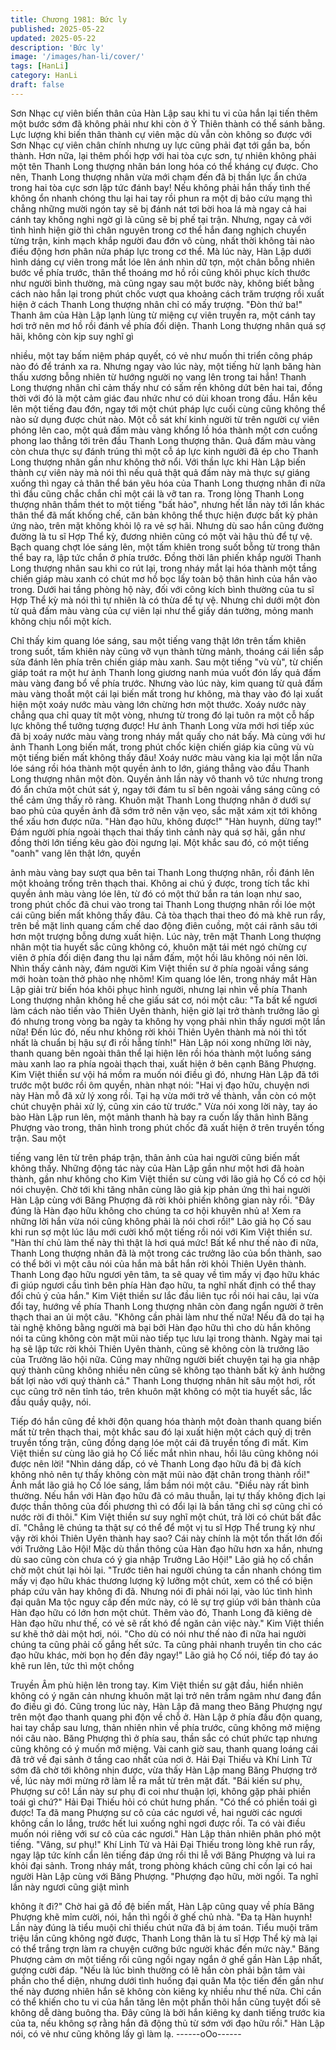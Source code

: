 ```yaml
---
title: Chương 1981: Bức ly
published: 2025-05-22
updated: 2025-05-22
description: 'Bức ly'
image: '/images/han-li/cover/'
tags: [HanLi]
category: HanLi
draft: false
---
```


Sơn Nhạc cự viên biến thân của Hàn Lập sau khi tu vi của hắn lại
tiến thêm một bước sớm đã không phải như khi còn ở Ỷ Thiên
thành có thể sánh bằng. Lực lượng khi biến thân thành cự viên
mặc dù vẫn còn không so được với Sơn Nhạc cự viên chân chính
nhưng uy lực cũng phải đạt tới gần ba, bốn thành. Hơn nữa, lại
thêm phối hợp với hai tòa cực sơn, tự nhiên không phải một tên
Thanh Long thượng nhân bán long hóa có thể kháng cự được.
Cho nên, Thanh Long thượng nhân vừa mới chạm đến đã bị thần
lực ẩn chứa trong hai tòa cực sơn lập tức đánh bay! Nếu không
phải hắn thấy tình thế không ổn nhanh chóng thu lại hai tay rồi
phun ra một dị bảo cứu mạng thì chẳng những mười ngón tay sẽ
bị đánh nát tơi bời hoa lá mà ngay cả hai cánh tay không nghi
ngờ gì là cũng sẽ bị phế tại trận.
Nhưng, ngay cả với tình hình hiện giờ thì chân nguyên trong cơ
thể hắn đang nghịch chuyển từng trận, kinh mạch khắp người đau
đớn vô cùng, nhất thời không tài nào điều động hơn phân nửa
pháp lực trong cơ thể.
Mà lúc này, Hàn Lập dưới hình dáng cự viên trong mắt lóe lên
ánh nhìn dữ tợn, một chân bỗng nhiên bước về phía trước, thân
thể thoáng mơ hồ rồi cũng khôi phục kích thước như người bình
thường, mà cũng ngay sau một bước này, không biết bằng cách
nào hắn lại trong phút chốc vượt qua khoảng cách trăm trượng rồi
xuất hiện ở cách Thanh Long thượng nhân chỉ có mấy trượng.
"Đòn thứ ba!"
Thanh âm của Hàn Lập lạnh lùng từ miệng cự viên truyền ra, một
cánh tay hơi trở nên mơ hồ rồi đánh về phía đối diện.
Thanh Long thượng nhân quá sợ hãi, không còn kịp suy nghĩ gì

nhiều, một tay bấm niệm pháp quyết, có vẻ như muốn thi triển
công pháp nào đó để tránh xa ra.
Nhưng ngay vào lúc này, một tiếng hừ lạnh băng hàn thấu xương
bỗng nhiên từ hướng người nọ vang lên trong tai hắn! Thanh
Long thượng nhân chỉ cảm thấy như có sấm rền không dứt bên
hai tai, đồng thời với đó là một cảm giác đau nhức như có dùi
khoan trong đầu. Hắn kêu lên một tiếng đau đớn, ngay tới một
chút pháp lực cuối cùng cũng không thể nào sử dụng được chút
nào.
Một cỗ sát khí kinh người từ trên người cự viên phóng lên cao,
một quả đấm màu vàng khổng lồ hóa thành một cơn cuồng phong
lao thẳng tới trên đầu Thanh Long thượng thân.
Quả đấm màu vàng còn chưa thực sự đánh trúng thì một cỗ áp
lực kinh người đã ép cho Thanh Long thượng nhân gần như
không thở nổi. Với thần lực khi Hàn Lập biến thành cự viên này
mà nói thì nếu quả thật quả đấm này mà thực sự giáng xuống thì
ngay cả thân thể bán yêu hóa của Thanh Long thượng nhân đi
nữa thì đầu cũng chắc chắn chỉ một cái là vỡ tan ra.
Trong lòng Thanh Long thượng nhân thầm thét to một tiếng "bất
hảo", nhưng hết lần này tới lần khác thân thể đã mất khống chế,
căn bản không thể thực hiện được bất kỳ phản ứng nào, trên mặt
không khỏi lộ ra vẻ sợ hãi.
Nhưng dù sao hắn cũng đường đường là tu sĩ Hợp Thể kỳ,
đương nhiên cũng có một vài hậu thủ để tự vệ.
Bạch quang chợt lóe sáng lên, một tấm khiên trong suốt bỗng từ
trong thân thể bay ra, lập tức chắn ở phía trước. Đồng thời lân
phiến khắp người Thanh Long thượng nhân sau khi co rút lại,
trong nháy mắt lại hóa thành một tầng chiến giáp màu xanh có
chút mơ hồ bọc lấy toàn bộ thân hình của hắn vào trong.
Dưới hai tầng phòng hộ này, đối với công kích bình thường của tu
sĩ Hợp Thể kỳ mà nói thì tự nhiên là có thừa để tự vệ. Nhưng chỉ
dưới một đòn từ quả đấm màu vàng của cự viên lại như thể giấy
dán tường, mỏng manh không chịu nổi một kích.

Chỉ thấy kim quang lóe sáng, sau một tiếng vang thật lớn trên tấm
khiên trong suốt, tấm khiên này cũng vỡ vụn thành từng mảnh,
thoáng cái liền sắp sửa đánh lên phía trên chiến giáp màu xanh.
Sau một tiếng "vù vù", từ chiến giáp toát ra một hư ảnh Thanh
long giương nanh múa vuốt đón lấy quả đấm màu vàng đang bổ
về phía trước.
Nhưng vào lúc này, kim quang từ quả đấm màu vàng thoắt một
cái lại biến mất trong hư không, mà thay vào đó lại xuất hiện một
xoáy nước màu vàng lớn chừng hơn một thước. Xoáy nước này
chẳng qua chỉ quay tít một vòng, nhưng từ trong đó lại tuôn ra
một cỗ hấp lực không thể tưởng tượng được!
Hư ảnh Thanh Long vừa mới hơi tiếp xúc đã bị xoáy nước màu
vàng trong nháy mắt quấy cho nát bấy.
Mà cùng với hư ảnh Thanh Long biến mất, trong phút chốc kiện
chiến giáp kia cũng vù vù một tiếng biến mất không thấy đâu!
Xoáy nước màu vàng kia lại một lần nữa lóe sáng rồi hóa thành
một quyền ảnh to lớn, giáng thẳng vào đầu Thanh Long thượng
nhân một đòn.
Quyền ảnh lần này vô thanh vô tức nhưng trong đó ẩn chứa một
chút sát ý, ngay tới đám tu sĩ bên ngoài vầng sáng cũng có thể
cảm ứng thấy rõ ràng.
Khuôn mặt Thanh Long thượng nhân ở dưới sự bao phủ của
quyền ảnh đã sớm trở nên vặn vẹo, sắc mặt xám xịt tới không thể
xấu hơn được nữa.
"Hàn đạo hữu, không được!"
"Hàn huynh, dừng tay!"
Đám người phía ngoài thạch thai thấy tình cảnh này quá sợ hãi,
gần như đồng thời lớn tiếng kêu gào đòi ngưng lại.
Một khắc sau đó, có một tiếng "oanh" vang lên thật lớn, quyền

ảnh màu vàng bay sượt qua bên tai Thanh Long thượng nhân, rồi
đánh lên một khoảng trống trên thạch thai. Không ai chú ý được,
trong tích tắc khi quyền ảnh màu vàng lóe lên, từ đó có một thứ
bắn ra tán loạn như sao, trong phút chốc đã chui vào trong tai
Thanh Long thượng nhân rồi lóe một cái cũng biến mất không
thấy đâu. Cả tòa thạch thai theo đó mà khẽ run rẩy, trên bề mặt
linh quang cấm chế dao động điên cuồng, một cái rãnh sâu tới
hơn một trượng bỗng dưng xuất hiện.
Lúc này, trên mặt Thanh Long thượng nhân một tia huyết sắc
cũng không có, khuôn mặt tái mét ngó chừng cự viên ở phía đối
diện đang thu lại nắm đấm, một hồi lâu không nói nên lời.
Nhìn thấy cảnh này, đám người Kim Việt thiền sư ở phía ngoài
vầng sáng mới hoàn toàn thở phào nhẹ nhõm!
Kim quang lóe lên, trong nháy mắt Hàn Lập giải trừ biến hóa khôi
phục hình người, nhưng lại nhìn về phía Thanh Long thượng
nhân không hề che giấu sát cơ, nói một câu:
"Ta bất kể ngươi làm cách nào tiến vào Thiên Uyên thành, hiện
giờ lại trở thành trưởng lão gì đó nhưng trong vòng ba ngày ta
không hy vọng phải nhìn thấy ngươi một lần nữa! Đến lúc đó, nếu
như không rời khỏi Thiên Uyên thành mà nói thì tốt nhất là chuẩn
bị hậu sự đi rồi hẵng tính!"
Hàn Lập nói xong những lời này, thanh quang bên ngoài thân thể
lại hiện lên rồi hóa thành một luồng sáng màu xanh lao ra phía
ngoài thạch thai, xuất hiện ở bên cạnh Băng Phượng.
Kim Việt thiền sư vội há mồm ra muốn nói điều gì đó, nhưng Hàn
Lập đã tới trước một bước rồi ôm quyền, nhàn nhạt nói:
"Hai vị đạo hữu, chuyện nơi này Hàn mỗ đã xử lý xong rồi. Tại hạ
vừa mới trở về thành, vẫn còn có một chút chuyện phải xử lý,
cũng xin cáo từ trước."
Vừa nói xong lời này, tay áo bào Hàn Lập run lên, một mảnh
thanh hà bay ra cuốn lấy thân hình Băng Phượng vào trong, thân
hình trong phút chốc đã xuất hiện ở trên truyền tống trận. Sau một

tiếng vang lên từ trên pháp trận, thân ảnh của hai người cũng
biến mất không thấy.
Những động tác này của Hàn Lập gần như một hơi đã hoàn
thành, gần như không cho Kim Việt thiền sư cùng với lão giả họ
Cố có cơ hội nói chuyện. Chờ tới khi tăng nhân cùng lão giả kịp
phản ứng thì hai người Hàn Lập cùng với Băng Phượng đã rời
khỏi phiến không gian này rồi.
"Đây đúng là Hàn đạo hữu không cho chúng ta cơ hội khuyên nhủ
a! Xem ra những lời hắn vừa nói cũng không phải là nói chơi rồi!"
Lão giả họ Cố sau khi run sợ một lúc lâu mới cười khổ một tiếng
rồi nói với Kim Việt thiền sư.
"Hàn thí chủ làm thế này thì thật là hơi quá mức! Bất kể như thế
nào đi nữa, Thanh Long thượng nhân đã là một trong các trưởng
lão của bổn thành, sao có thể bởi vì một câu nói của hắn mà bắt
hắn rời khỏi Thiên Uyên thành. Thanh Long đạo hữu ngươi yên
tâm, ta sẽ quay về tìm mấy vị đạo hữu khác đi giúp ngươi cầu tình
bên phía Hàn đạo hữu, ta nghĩ nhất định có thể thay đổi chủ ý của
hắn."
Kim Việt thiền sư lắc đầu liên tục rồi nói hai câu, lại vừa đổi tay,
hướng về phía Thanh Long thượng nhân còn đang ngẩn người ở
trên thạch thai an ủi một câu.
"Không cần phải làm như thế nữa! Nếu đã do tại hạ tài nghệ
không bằng người mà bại bởi Hàn đạo hữu thì cho dù hắn không
nói ta cũng không còn mặt mũi nào tiếp tục lưu lại trong thành.
Ngày mai tại hạ sẽ lập tức rời khỏi Thiên Uyên thành, cũng sẽ
không còn là trưởng lão của Trưởng lão hội nữa. Cũng may
những người biết chuyện tại hạ gia nhập quý thành cũng không
nhiều nên cũng sẽ không tạo thành bất kỳ ảnh hưởng bất lợi nào
với quý thành cả."
Thanh Long thượng nhân hít sâu một hơi, rốt cục cũng trở nên
tỉnh táo, trên khuôn mặt không có một tia huyết sắc, lắc đầu quầy
quậy, nói.

Tiếp đó hắn cũng đề khởi độn quang hóa thành một đoàn thanh
quang biến mất từ trên thạch thai, một khắc sau đó lại xuất hiện
một cách quỷ dị trên truyền tống trận, cũng đồng dạng lóe một cái
đã truyền tống đi mất. Kim Việt thiền sư cùng lão giả họ Cố liếc
mắt nhìn nhau, hồi lâu cũng không nói được nên lời!
"Nhìn dáng dấp, có vẻ Thanh Long đạo hữu đã bị đả kích không
nhỏ nên tự thấy không còn mặt mũi nào đặt chân trong thành rồi!"
Ánh mắt lão giả họ Cố lóe sáng, lầm bầm nói một câu.
"Điều này rất bình thường. Nếu hắn với Hàn đạo hữu đã có mâu
thuẫn, lại tự thấy không địch lại được thần thông của đối phương
thì có đổi lại là bần tăng chỉ sợ cũng chỉ có nước rời đi thôi."
Kim Việt thiền sư suy nghĩ một chút, trả lời có chút bất đắc dĩ.
"Chẳng lẽ chúng ta thật sự có thể để một vị tu sĩ Hợp Thể trung kỳ
như vậy rời khỏi Thiên Uyên thành hay sao? Cái này chính là một
tổn thất lớn đối với Trưởng Lão Hội! Mặc dù thần thông của Hàn
đạo hữu hơn xa hắn, nhưng dù sao cũng còn chưa có ý gia nhập
Trưởng Lão Hội!"
Lão giả họ cố chần chờ một chút lại hỏi lại.
"Trước tiên hai người chúng ta cần nhanh chóng tìm mấy vị đạo
hữu khác thương lượng kỹ lưỡng một chút, xem có thể có biện
pháp cứu vãn hay không đi đã. Nhưng nói đi phải nói lại, vào lúc
tình hình đại quân Ma tộc nguy cấp đến mức này, có lẽ sự trợ giúp
với bản thành của Hàn đạo hữu có lớn hơn một chút. Thêm vào
đó, Thanh Long đã kiêng dè Hàn đạo hữu như thế, có vẻ sẽ rất
khó để ngăn cản việc này."
Kim Việt thiền sư khẽ thở dài một hơi, nói.
"Cho dù có nói như thế nào đi nữa hai người chúng ta cũng phải
cố gắng hết sức. Ta cũng phải nhanh truyền tin cho các đạo hữu
khác, mời bọn họ đến đây ngay!"
Lão giả họ Cố nói, tiếp đó tay áo khẽ run lên, tức thì một chồng

Truyền Âm phù hiện lên trong tay.
Kim Việt thiền sư gật đầu, hiển nhiên không có ý ngăn cản nhưng
khuôn mặt lại trở nên trầm ngâm như đang đắn đo điều gì đó.
Cũng trong lúc này, Hàn Lập đã mang theo Băng Phượng ngự
trên một đạo thanh quang phi độn về chỗ ở.
Hàn Lập ở phía đầu độn quang, hai tay chắp sau lưng, thản nhiên
nhìn về phía trước, cũng không mở miệng nói câu nào. Băng
Phượng thì ở phía sau, thần sắc có chút phức tạp nhưng cũng
không có ý muốn mở miệng.
Vài canh giờ sau, thanh quang loáng cái đã trở về đại sảnh ở tầng
cao nhất của nơi ở. Hải Đại Thiếu và Khí Linh Tử sớm đã chờ tới
không nhịn được, vừa thấy Hàn Lập mang Băng Phượng trở về,
lúc này mới mừng rỡ làm lễ ra mắt từ trên mặt đất.
"Bái kiến sư phụ, Phượng sư cô! Lần này sư phụ đi coi như thuận
lợi, không gặp phải phiền toái gì chứ?"
Hải Đại Thiếu hỏi có chút hưng phấn.
"Có thể có phiền toái gì được! Ta đã mang Phượng sư cô của các
ngươi về, hai người các ngươi không cần lo lắng, trước hết lui
xuống nghỉ ngơi được rồi. Ta có vài điều muốn nói riêng với sư cô
của các ngươi."
Hàn Lập thản nhiên phân phó một tiếng.
"Vâng, sư phụ!"
Khí Linh Tử và Hải Đại Thiếu trong lòng khẽ run rẩy, ngay lập tức
kính cẩn lên tiếng đáp ứng rồi thi lễ với Băng Phượng và lui ra
khỏi đại sảnh.
Trong nháy mắt, trong phòng khách cũng chỉ cồn lại có hai người
Hàn Lập cùng với Băng Phượng.
"Phượng đạo hữu, mời ngồi. Ta nghĩ lần này ngươi cũng giật mình

không ít đi?"
Chờ hai gã đồ đệ biến mất, Hàn Lập cũng quay về phía Băng
Phượng khẽ mỉm cười, nói, hắn thì ngồi ở ghế chủ nhà.
"Đa tạ Hàn huynh! Lần này đúng là tiểu muội chỉ thiếu chút nữa
đã bị ám toán. Tiểu muội trăm triệu lần cũng không ngờ được,
Thanh Long thân là tu sĩ Hợp Thể kỳ mà lại có thể trắng trợn làm
ra chuyện cưỡng bức người khác đến mức này."
Băng Phượng cảm ơn một tiếng rồi cũng ngồi ngay ngắn ở ghế
gần Hàn Lập nhất, gượng cười đáp.
"Nếu là lúc bình thường có lẽ hắn còn phải bận tâm vài phần cho
thể diện, nhưng dưới tình huống đại quân Ma tộc tiến đến gần
như thế này đương nhiên hắn sẽ không còn kiêng kỵ nhiều như
thế nữa. Chỉ cần có thể khiến cho tu vi của hắn tăng lên một phần
thôi hắn cũng tuyệt đối sẽ không dễ dàng buông tha. Đây cũng là
bởi hắn kiêng kỵ danh tiếng trước kia của ta, nếu không sợ rằng
hắn đã động thủ từ sớm với đạo hữu rồi."
Hàn Lập nói, có vẻ như cũng không lấy gì làm lạ.
------oOo------
